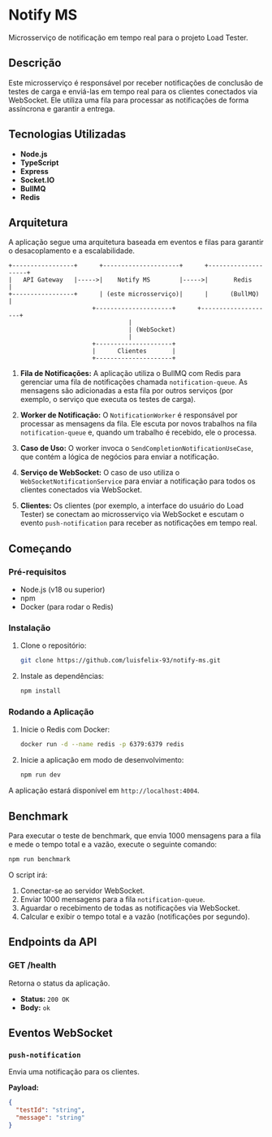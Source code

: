 # Notify MS

Microsserviço de notificação em tempo real para o projeto Load Tester.

## Descrição

Este microsserviço é responsável por receber notificações de conclusão de testes de carga e enviá-las em tempo real para os clientes conectados via WebSocket. Ele utiliza uma fila para processar as notificações de forma assíncrona e garantir a entrega.

## Tecnologias Utilizadas

- **Node.js**
- **TypeScript**
- **Express**
- **Socket.IO**
- **BullMQ**
- **Redis**

## Arquitetura

A aplicação segue uma arquitetura baseada em eventos e filas para garantir o desacoplamento e a escalabilidade.

```
+-----------------+      +---------------------+      +--------------------+
|   API Gateway   |----->|    Notify MS        |----->|       Redis        |
+-----------------+      | (este microsserviço)|      |      (BullMQ)      |
                       +---------------------+      +--------------------+
                                 |
                                 | (WebSocket)
                                 |
                       +---------------------+
                       |      Clientes       |
                       +---------------------+
```

1.  **Fila de Notificações:** A aplicação utiliza o BullMQ com Redis para gerenciar uma fila de notificações chamada `notification-queue`. As mensagens são adicionadas a esta fila por outros serviços (por exemplo, o serviço que executa os testes de carga).

2.  **Worker de Notificação:** O `NotificationWorker` é responsável por processar as mensagens da fila. Ele escuta por novos trabalhos na fila `notification-queue` e, quando um trabalho é recebido, ele o processa.

3.  **Caso de Uso:** O worker invoca o `SendCompletionNotificationUseCase`, que contém a lógica de negócios para enviar a notificação.

4.  **Serviço de WebSocket:** O caso de uso utiliza o `WebSocketNotificationService` para enviar a notificação para todos os clientes conectados via WebSocket.

5.  **Clientes:** Os clientes (por exemplo, a interface do usuário do Load Tester) se conectam ao microsserviço via WebSocket e escutam o evento `push-notification` para receber as notificações em tempo real.

## Começando

### Pré-requisitos

- Node.js (v18 ou superior)
- npm
- Docker (para rodar o Redis)

### Instalação

1.  Clone o repositório:
    ```bash
    git clone https://github.com/luisfelix-93/notify-ms.git
    ```
2.  Instale as dependências:
    ```bash
    npm install
    ```

### Rodando a Aplicação

1.  Inicie o Redis com Docker:
    ```bash
    docker run -d --name redis -p 6379:6379 redis
    ```
2.  Inicie a aplicação em modo de desenvolvimento:
    ```bash
    npm run dev
    ```

A aplicação estará disponível em `http://localhost:4004`.

## Benchmark

Para executar o teste de benchmark, que envia 1000 mensagens para a fila e mede o tempo total e a vazão, execute o seguinte comando:

```bash
npm run benchmark
```

O script irá:
1. Conectar-se ao servidor WebSocket.
2. Enviar 1000 mensagens para a fila `notification-queue`.
3. Aguardar o recebimento de todas as notificações via WebSocket.
4. Calcular e exibir o tempo total e a vazão (notificações por segundo).

## Endpoints da API

### GET /health

Retorna o status da aplicação.

- **Status:** `200 OK`
- **Body:** `ok`

## Eventos WebSocket

### `push-notification`

Envia uma notificação para os clientes.

**Payload:**

```json
{
  "testId": "string",
  "message": "string"
}
```